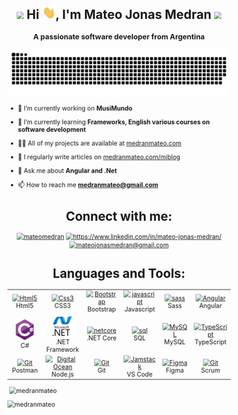 
<h1 align="center"><img src="https://media.giphy.com/media/iY8CRBdQXODJSCERIr/giphy.gif" width="30px"> Hi <img src="https://raw.githubusercontent.com/ABSphreak/ABSphreak/master/gifs/Hi.gif" width="30px">, I'm Mateo Jonas Medran <img src="https://media.giphy.com/media/iY8CRBdQXODJSCERIr/giphy.gif" width="30px"> </h1>
<h3 align="center">A passionate software developer from Argentina</h3>


<div align="center">
  <a href="https://medranmateo.github.io/medranmateo/">
  <img  src="https://github.com/medranmateo/medranmateo/blob/main/resources/img/grid-snake.svg"
       alt="snake" /></a>
</div>


- 🔭 I’m currently working on **MusiMundo**

- 🌱 I’m currently learning **Frameworks, English various courses on software development**

- 👨‍💻 All of my projects are available at [medranmateo.com](medranmateo.com)

- 📝 I regularly write articles on [medranmateo.com/miblog](medranmateo.com/miblog)

- 💬 Ask me about **Angular and .Net**

- 📫 How to reach me **medranmateo@gmail.com**

<div align="center">
  <h1>Connect with me: </h1>
  <p align="center">
  <a href="https://twitter.com/mateomedran" target="blank"><img align="center" src="https://raw.githubusercontent.com/rahuldkjain/github-profile-readme-generator/master/src/images/icons/Social/twitter.svg" alt="mateomedran" height="30" width="40" /></a>
  <a href="https://linkedin.com/in/https://www.linkedin.com/in/mateo-jonas-medran/" target="blank"><img align="center" src="https://raw.githubusercontent.com/rahuldkjain/github-profile-readme-generator/master/src/images/icons/Social/linked-in-alt.svg" alt="https://www.linkedin.com/in/mateo-jonas-medran/" height="30" width="40" /></a>
  <a href="mailto:mateojonasmedran@gmail.com" target="blank"><img align="center" src="https://upload.wikimedia.org/wikipedia/commons/7/7e/Gmail_icon_%282020%29.svg" alt="mateojonasmedran@gmail.com
  " height="30" width="40" /></a>
  </p>
</div>

<h1 align="center">Languages and Tools: </h1>
<table align="center">
  <tr>
      <td align="center" width="96">
      <a href="#html5">
        <img src="https://upload.wikimedia.org/wikipedia/commons/6/61/HTML5_logo_and_wordmark.svg" width="48" height="48" alt="Html5" />
      </a>
      <br>Html5
    </td>
    <td align="center" width="96">
      <a href="#css3">
        <img src="https://upload.wikimedia.org/wikipedia/commons/thumb/6/62/CSS3_logo.svg/48px-CSS3_logo.svg.png" width="48" height="48" alt="Css3" />
      </a>
      <br>CSS3
    </td>
     <td align="center" width="96">
      <a href="#bootstrap">
        <img src="https://cdn.worldvectorlogo.com/logos/bootstrap-4.svg" width="48" height="48" alt="Bootstrap" />
      </a>
      <br>Bootstrap
    </td>
     <td align="center" width="96">
      <a href="#js">
        <img src="https://upload.wikimedia.org/wikipedia/commons/thumb/9/99/Unofficial_JavaScript_logo_2.svg/1024px-Unofficial_JavaScript_logo_2.svg.png" width="48" height="48" alt="javascript" />
      </a>
      <br>Javascript
    </td>
     <td align="center" width="96">
      <a href="#sass" >
        <img src="https://upload.wikimedia.org/wikipedia/commons/9/96/Sass_Logo_Color.svg" width="48" height="48" alt="sass" />
      </a>
      <br>Sass
    </td>
     <td align="center" width="96">
      <a href="#suhailkakar-tech">
        <img src="https://angular.io/assets/images/logos/angular/angular.svg" width="48" height="48" alt="Angular" />
      </a>
      <br>Angular
    </td>
  </tr>

  <tr>
     <td align="center" width="96">
      <a href="#csharp" >
        <img src="https://raw.githubusercontent.com/devicons/devicon/master/icons/csharp/csharp-original.svg" width="48" height="48" alt="csharp" />
      </a>
      <br>C#
    </td>
      <td align="center" width="96">
      <a href="#net">
        <img src="https://raw.githubusercontent.com/devicons/devicon/master/icons/dot-net/dot-net-original-wordmark.svg" width="48" height="48" alt="net" />
      </a>
      <br>.NET Framework
    </td>
      <td align="center" width="96">
        <a href="#netcore">
            <img src="https://upload.wikimedia.org/wikipedia/commons/e/ee/.NET_Core_Logo.svg" width="48" height="48"
                alt="netcore" />
        </a>
        <br>.NET Core
    </td>
     <td align="center" width="96">
        <a href="#sql">
            <img src="https://www.svgrepo.com/show/303229/microsoft-sql-server-logo.svg" width="48"
                height="48" alt="sql" />
        </a>
        <br>SQL
    </td>
     <td align="center" width="96">
      <a href="#MySQL">
        <img src="https://www.logo.wine/a/logo/MySQL/MySQL-Logo.wine.svg" width="48" height="48" alt="MySQL" />
      </a>
      <br>MySQL
    </td>
    <td align="center" width="96">
      <a href="#ts">
        <img src="https://upload.wikimedia.org/wikipedia/commons/thumb/4/4c/Typescript_logo_2020.svg/1200px-Typescript_logo_2020.svg.png" width="48" height="48" alt="TypeScript" />
      </a>
      <br>TypeScript
    </td>
  </tr>
   <tr>
      <td align="center" width="96">
      <a href="#postman" >
        <img src="https://www.vectorlogo.zone/logos/getpostman/getpostman-icon.svg" width="48" height="48" alt="Git" />
      </a>
      <br>Postman
    </td>
     <td align="center" width="96">
      <a href="#digitalocean">
        <img src="https://img.icons8.com/win10/600/FFFFFF/node-js.png" width="48" height="48" alt="Digital Ocean" />
      </a>
      <br>Node.js
    </td>
      <td align="center" width="96">
      <a href="#git" >
        <img src="https://upload.wikimedia.org/wikipedia/commons/thumb/3/3f/Git_icon.svg/1200px-Git_icon.svg.png" width="48" height="48" alt="Git" />
      </a>
      <br>Git
    </td>
      <td align="center"  width="96">
      <a href="#vscode">
        <img src="https://upload.wikimedia.org/wikipedia/commons/9/9a/Visual_Studio_Code_1.35_icon.svg" width="48" height="48" alt="Jamstack" />
      </a>
      <br>VS Code
    </td>
      <td align="center" width="96">
      <a href="#Figma">
        <img src="https://www.vectorlogo.zone/logos/figma/figma-icon.svg" width="48" height="48" alt="Figma" />
      </a>
      <br>Figma
    </td>
      <td align="center" width="96">
      <a href="#scrum" >
        <img src="https://www.scrum.org/themes/custom/scrumorg_v2/assets/images/logo-250.png" width="48" height="48" alt="Git" />
      </a>
      <br>Scrum 
    </td>
  </tr>
</table>


<p>&nbsp;<img align="center" src="https://github-readme-stats.vercel.app/api?username=medranmateo&show_icons=true&locale=en&title_color=02D752&icon_color=bb2acf&text_color=b3b3ff&bg_color=0,000000,130F40" alt="medranmateo" bg_color=#808080 /></p>


<p align="left"> <img src="https://komarev.com/ghpvc/?username=medranmateo&label=Profile%20views&color=0e75b6&style=flat" alt="medranmateo" /> </p>
